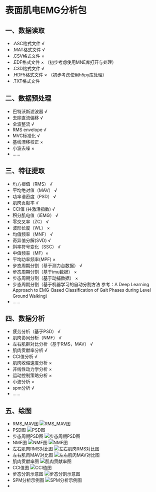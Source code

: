 # 表面肌电EMG分析包
## 一、数据读取
- .ASC格式文件 √
- .MAT格式文件 √
- .CSV格式文件 ×
- .EDF格式文件 × （初步考虑使用MNE库打开与处理）
- .C3D格式文件 √
- .HDF5格式文件 × （初步考虑使用h5py库处理）
- .TXT格式文件
## 二、数据预处理
- 巴特沃斯滤波器 √
- 去除直流偏移 √
- 全波整流 √
- RMS envelope √
- MVC标准化 √
- 基线漂移校正 ×
- 小波去噪 ×
- ......
## 三、特征提取
- 均方根值（RMS） √
- 平均绝对值（MAV） √
- 功率谱密度（PSD） √
- 肌肉贡献率 √
- CCI值 (共激活指数) √
- 积分肌电值（iEMG） √
- 零交叉率（ZC） √
- 波形长度（WL） ×
- 均值频率（MNF） √
- 奇异值分解(SVD) √
- 斜率符号变化（SSC） √
- 中值频率（MF）×
- 平均功率频率(MPF) ×
- 步态周期分割（基于测力台数据） √
- 步态周期分割（基于imu数据） ×
- 步态周期分割（基于动捕数据） ×
- 步态周期分割（基于机器学习的自动分割方法 参考：A Deep Learning Approach to EMG-Based
Classification of Gait Phases during Level
Ground Walking）
- ......
## 四、数据分析
- 疲劳分析（基于PSD） √
- 肌肉协同分析（NMF） √
- 左右肌群对比分析（基于RMS，MAV） √
- 肌肉贡献率分析 √
- CCI值分析 √
- 肌肉收缩速度分析 ×
- 非线性动力学分析 ×
- 运动控制策略分析 ×
- 小波分析 ×
- spm分析 √
- ......
## 五、绘图
- RMS_MAV图
![RMS_MAV图](https://github.com/Jianghuchengphilip/EMG_Analysis/blob/main/output_img/RMS_MAV_Graph.png "RMS_MAV图")
- PSD图
![PSD图](https://github.com/Jianghuchengphilip/EMG_Analysis/blob/main/output_img/PSD_Graph.png "PSD图")
- 步态周期PSD图
![步态周期PSD图](https://github.com/Jianghuchengphilip/EMG_Analysis/blob/main/output_img/PSD_Per_Cycle_Graph.png "步态周期PSD图")
- NMF图
![NMF图](https://github.com/Jianghuchengphilip/EMG_Analysis/blob/main/output_img/NMF_Bar.png "NMF图")
![NMF图](https://github.com/Jianghuchengphilip/EMG_Analysis/blob/main/output_img/NMF_Line.png "NMF图")
- 左右肌肉RMS对比图
![左右肌肉RMS对比图](https://github.com/Jianghuchengphilip/EMG_Analysis/blob/main/output_img/Left_Right_Muscle_RMS.png "左右肌肉RMS对比图")
- 左右肌肉MAV对比图
![左右肌肉MAV对比图](https://github.com/Jianghuchengphilip/EMG_Analysis/blob/main/output_img/Left_Right_Muscle_MAV.png "左右肌肉MAV对比图")
- 肌肉贡献率图
![肌肉贡献率图](https://github.com/Jianghuchengphilip/EMG_Analysis/blob/main/output_img/Muscle_Contribution_Rate.png "肌肉贡献率图")
- CCI值图
![CCI值图](https://github.com/Jianghuchengphilip/EMG_Analysis/blob/main/output_img/CCI_Values.png "CCI值图")
- 步态分割示意图
![步态分割示意图](https://github.com/Jianghuchengphilip/EMG_Analysis/blob/main/output_img/Gait_Per_Cycle_id_2.png "步态分割示意图")
- SPM分析示例图
![SPM分析示例图](https://github.com/Jianghuchengphilip/EMG_Analysis/blob/main/output_img/LR%20%26%20DR%20SPM%20sEMGUltium%20EMG-%E8%82%A1%E5%86%85%20%E5%B7%A6.png "SPM分析示例图")
- 

